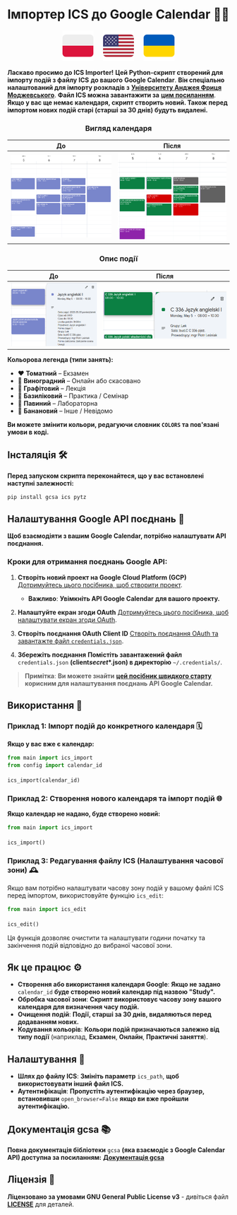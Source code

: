 # **Імпортер ICS до Google Calendar** 📅✨

<p align="center">
  <a href="pl.md"><img src="flags/pl_icon.svg" width="70"></a>
  <a>  </a>
  <a href="/README.md"><img src="flags/en_icon.svg" width="70"></a>
  <a>  </a>
  <a href="ua.md"><img src="flags/ua_icon.svg" width="70"></a>
</p>

**Ласкаво просимо до ICS Importer!** **Цей Python-скрипт створений для імпорту подій з файлу** **ICS** **до вашого** **Google Calendar**. **Він спеціально налаштований для імпорту розкладів з** [**Університету Анджея Фриця Моджевського**](https://uafm.edu.pl/). **Файл ICS можна завантажити за** **[цим посиланням](https://dziekanat.uafm.edu.pl/Plany/PlanyGrup)**. **Якщо у вас ще немає календаря, скрипт створить новий. Також перед імпортом нових подій старі (старші за 30 днів) будуть видалені.**

<div align="center">
  <h3><strong>Вигляд календаря</strong></h3>
</div>

|           **До**           |          **Після**           |
| :------------------------: | :--------------------------: |
| ![До](preview/pictures/calendar_before.png) | ![Після](preview/pictures/calendar_after.png) |

<div align="center">
  <h3><strong>Опис події</strong></h3>
</div>

|                          **До**                          |                         **Після**                          |
| :------------------------------------------------------: | :--------------------------------------------------------: |
| <img src="preview/pictures/description_before.png" alt="До" width="400"/> | <img src="preview/pictures/description_after.png" alt="Після" width="560"/> |

**Кольорова легенда (типи занять):**

- ❤️ **Томатний** – Екзамен
- 💜 **Виноградний** – Онлайн або скасовано
- 🖤 **Графітовий** – Лекція
- 💚 **Базиліковий** – Практика / Семінар
- 💙 **Павиний** – Лабораторна
- 💛 **Банановий** – Інше / Невідомо

**Ви можете змінити кольори, редагуючи словник `COLORS` та пов'язані умови в коді.**

## **Інсталяція** 🛠️

**Перед запуском скрипта переконайтеся, що у вас встановлені наступні залежності:**

```bash
pip install gcsa ics pytz
```

## **Налаштування Google API поєднань** 🔑

**Щоб взаємодіяти з вашим Google Calendar, потрібно налаштувати API поєднання.**

### **Кроки для отримання поєднань Google API:**

1. **Створіть новий проект на Google Cloud Platform (GCP)** [Дотримуйтесь цього посібника, щоб створити проект](https://developers.google.com/workspace/guides/create-project).

   - **Важливо**: **Увімкніть API Google Calendar** **для вашого проекту.**

2. **Налаштуйте екран згоди OAuth**
   [Дотримуйтесь цього посібника, щоб налаштувати екран згоди OAuth](https://developers.google.com/workspace/guides/configure-oauth-consent).
3. **Створіть поєднання OAuth Client ID**
   [Створіть поєднання OAuth та завантажте файл `credentials.json`](https://developers.google.com/workspace/guides/create-credentials#oauth-client-id).
4. **Збережіть поєднання**
   **Помістіть завантажений файл** `credentials.json` **(client*secret*\*.json) в директорію** `~/.credentials/`.

> **Примітка**: **Ви можете знайти** [**цей посібник швидкого старту**](https://developers.google.com/workspace/calendar/api/quickstart/python) **корисним для налаштування поєднань API Google Calendar.**

## **Використання** 🎉

### **Приклад 1: Імпорт подій до конкретного календаря** 🗓️

**Якщо у вас вже є календар:**

```python
from main import ics_import
from config import calendar_id

ics_import(calendar_id)
```

### **Приклад 2: Створення нового календаря та імпорт подій** 🌐

**Якщо календар не надано, буде створено новий:**

```python
from main import ics_import

ics_import()
```

### **Приклад 3: Редагування файлу ICS (Налаштування часової зони)** 🕰️

Якщо вам потрібно налаштувати часову зону подій у вашому файлі ICS перед імпортом, використовуйте функцію `ics_edit`:

```python
from main import ics_edit

ics_edit()
```

Ця функція дозволяє очистити та налаштувати години початку та закінчення подій відповідно до вибраної часової зони.

## **Як це працює** ⚙️

- **Створення або використання календаря Google**: **Якщо не задано** `calendar_id` **буде створено новий календар під назвою "Study".**
- **Обробка часової зони**: **Скрипт використовує часову зону вашого календаря для визначення часу подій.**
- **Очищення подій**: **Події, старші за 30 днів, видаляються перед додаванням нових.**
- **Кодування кольорів**: **Кольори подій призначаються залежно від типу події** (наприклад, **Екзамен**, **Онлайн**, **Практичні заняття**).

## **Налаштування** 🎨

- **Шлях до файлу ICS**: **Змініть параметр** `ics_path`, **щоб використовувати інший файл ICS.**
- **Аутентифікація**: **Пропустіть аутентифікацію через браузер, встановивши** `open_browser=False` **якщо ви вже пройшли аутентифікацію.**

## **Документація gcsa** 📚

**Повна документація бібліотеки** `gcsa` **(яка взаємодіє з Google Calendar API) доступна за посиланням:**
[**Документація gcsa**](https://google-calendar-simple-api.readthedocs.io/en/latest/index.html)

## **Ліцензія** 📜

**Ліцензовано за умовами GNU General Public License v3** - дивіться файл [**LICENSE**](/LICENSE) для деталей.
